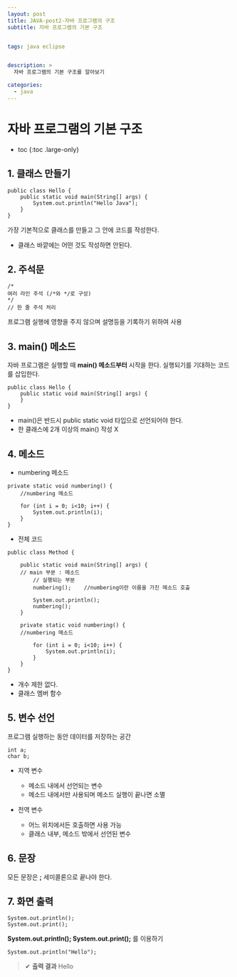 ```yaml
---
layout: post
title: JAVA-post2-자바 프로그램의 구조
subtitle: 자바 프로그램의 기본 구조


tags: java eclipse


description: >
  자바 프로그램의 기본 구조를 알아보기

categories:
  - java
---
```



# 자바 프로그램의 기본 구조

* toc
{:toc .large-only}

## 1. 클래스 만들기
~~~
public class Hello {
	public static void main(String[] args) {
		System.out.println("Hello Java");
	}
}
~~~

가장 기본적으로 클래스를 만들고 그 안에 코드를 작성한다.
- 클래스 바깥에는 어떤 것도 작성하면 안된다.


## 2. 주석문
~~~
/*
여러 라인 주석 (/*와 */로 구성)
*/
// 한 줄 주석 처리
~~~

프로그램 실행에 영향을 주지 않으며 설명등을 기록하기 위하여 사용

## 3. main() 메소드
자바 프로그램은 실행할 때 __main() 메소드부터__ 시작을 한다.
실행되기를 기대하는 코드를 삽입한다.
~~~
public class Hello {
	public static void main(String[] args) {
	}
}
~~~
- main()은 반드시 public static void 타입으로 선언되어야 한다.
- 한 클래스에 2개 이상의 main() 작성 X


## 4. 메소드
- numbering 메소드
~~~
private static void numbering() {
    //numbering 메소드		

	for (int i = 0; i<10; i++) {
		System.out.println(i);
	}
}
~~~
- 전체 코드
~~~
public class Method {

	public static void main(String[] args) {
    // main 부분 : 메소드
		// 실행되는 부분
		numbering();	//numbering이란 이름을 가진 메소드 호출

		System.out.println();
		numbering();
	}

	private static void numbering() {
    //numbering 메소드		

		for (int i = 0; i<10; i++) {
			System.out.println(i);
		}
	}
}
~~~
- 개수 제한 없다.
- 클래스 멤버 함수

## 5. 변수 선언
프로그램 실행하는 동안 데이터를 저장하는 공간
~~~
int a;
char b;
~~~
- 지역 변수  
    - 메소드 내에서 선언되는 변수
    - 메소드 내에서만 사용되며 메소드 실행이 끝나면 소멸

- 전역 변수
    - 어느 위치에서든 호출하면 사용 가능
    - 클래스 내부, 메소드 밖에서 선언된 변수

## 6. 문장
모든 문장은 __;__ 세미콜론으로 끝나야 한다.

## 7. 화면 출력
~~~
System.out.println();
System.out.print();
~~~
__System.out.println(); System.out.print();__ 를 이용하기
~~~
System.out.println("Hello");
~~~
> ✔ **출력 결과**
> Hello
